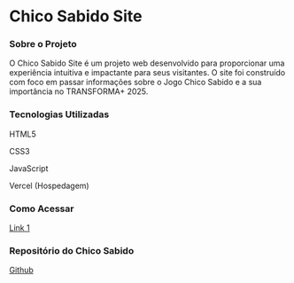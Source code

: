 <h1>Chico Sabido Site</h1>

 

<h3>Sobre o Projeto</h3>

O Chico Sabido Site é um projeto web desenvolvido para proporcionar uma experiência intuitiva e impactante para seus visitantes. O site foi construído com foco em passar informações sobre o Jogo Chico Sabido e a sua importância no TRANSFORMA+ 2025.

<h3>Tecnologias Utilizadas</h3>

HTML5

CSS3

JavaScript

Vercel (Hospedagem)

<h3>Como Acessar</h3>

[Link 1](http://chico-sabido-site-transforma.vercel.app)

<h3>Repositório do Chico Sabido</h3>

[Github](https://github.com/MatHenriqueAssis/Chico-Quiz-Flask-App)

